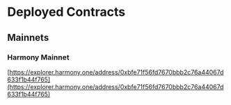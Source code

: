 # Deployed Contracts

## Mainnets

### Harmony Mainnet

[https://explorer.harmony.one/address/0xbfe71f56fd7670bbb2c76a44067d633f1b44f765](https://explorer.harmony.one/address/0xbfe71f56fd7670bbb2c76a44067d633f1b44f765)

###

